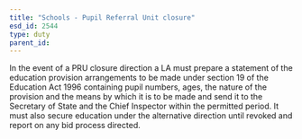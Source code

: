 ```yaml
---
title: "Schools - Pupil Referral Unit closure"
esd_id: 2544
type: duty
parent_id:  
---
```


In the event of a PRU closure direction a LA must prepare a statement of the education provision arrangements to be made under section 19 of the Education Act 1996 containing pupil numbers, ages, the nature of the provision and the means by which it is to be made and send it to the Secretary of State and the Chief Inspector within the permitted period.  It must also secure education under the alternative direction until revoked and report on any bid process directed.

